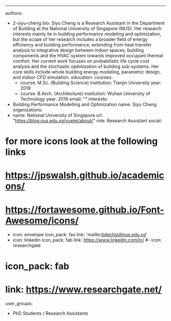 ---
authors:
- 2-siyu-cheng
bio: Siyu Cheng is a Research Assistant in the Department of Building at the National University of Singapore (NUS). Her research interests mainly lie in building performance modeling and optimization, but the scope of her research includes a broader field of energy efficiency and building performance, extending from heat transfer analysis to integrative design between indoor spaces, building components and the HVAC system towards improved occupant thermal comfort. Her current work focuses on probabilistic life cycle cost analysis and the stochastic optimization of building sub-systems. Her core skills include whole building energy modeling, parametric design, and indoor CFD simulation.
education:
  courses:
  - course: M.Sc. (Building Science)
    institution: Tianjin University
    year: 2019
  - course: B.Arch. (Architecture)
    institution: Wuhan University of Technology
    year: 2016
email: ""
interests:
- Building Performance Modelling and Optimization
name: Siyu Cheng
organizations:
- name: National University of Singapore
  url: "https://blog.nus.edu.sg/yuelei/about/"
role: Research Assistant
social:
# for more icons look at the following links
# https://jpswalsh.github.io/academicons/
# https://fortawesome.github.io/Font-Awesome/icons/
- icon: envelope
  icon_pack: fas
  link: 'mailto:bdgchsi@nus.edu.sg'
- icon: linkedin
  icon_pack: fab
  link: https://www.linkedin.com/in/
#- icon: researchgate
#  icon_pack: fab
#  link: https://www.researchgate.net/
user_groups:
- PhD Students / Research Assistants
